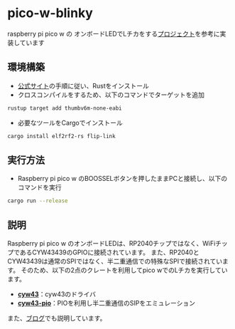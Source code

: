 # pico-w-blinky
raspberry pi pico w の オンボードLEDでLチカをする[プロジェクト](https://github.com/embassy-rs/embassy/blob/main/examples/rp/src/bin/wifi_blinky.rs)を参考に実装しています
## 環境構築
* [公式サイト](https://www.rust-lang.org/ja/tools/install)の手順に従い、Rustをインストール
* クロスコンパイルをするため、以下のコマンドでターゲットを追加
```sh
rustup target add thumbv6m-none-eabi
```
* 必要なツールをCargoでインストール
```sh
cargo install elf2rf2-rs flip-link
```
## 実行方法
* Raspberry pi pico w のBOOSSELボタンを押したままPCと接続し、以下のコマンドを実行
```sh
cargo run --release
```

## 説明
Raspberry pi pico w のオンボードLEDは、RP2040チップではなく、WiFiチップであるCYW43439のGPIOに接続されています。
また、RP2040とCYW43439は通常のSPIではなく、半二重通信での特殊なSPIで接続されています。
そのため、以下の2点のクレートを利用してpico wでのLチカを実行しています。
* **[cyw43](https://crates.io/crates/cyw43)**：cyw43のドライバ
* **[cyw43-pio](https://crates.io/crates/cyw43-pio)**：PIOを利用し半二重通信のSIPをエミュレーション

また、[ブログ](https://scrapbox.io/tetsutalow-memo/Rust%E3%81%AE%E3%83%99%E3%82%A2%E3%83%A1%E3%82%BF%E3%83%AB%E9%96%8B%E7%99%BA%E3%82%92Raspberry_Pi_Pico_W%E3%82%92%E4%BD%BF%E3%81%A3%E3%81%A6%E3%82%84%E3%81%A3%E3%81%A6%E3%81%BF%E3%82%8B)でも説明しています。

